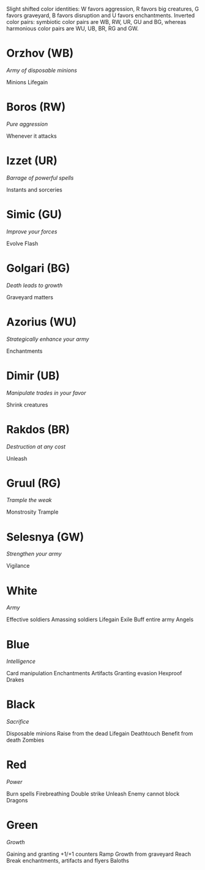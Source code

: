 Slight shifted color identities: W favors aggression, R favors big creatures, G favors graveyard, B favors disruption and U favors enchantments.
Inverted color pairs: symbiotic color pairs are WB, RW, UR, GU and BG, whereas harmonious color pairs are WU, UB, BR, RG and GW.


# Orzhov (WB)
*Army of disposable minions*

Minions
Lifegain

# Boros (RW)
*Pure aggression*

Whenever it attacks

# Izzet (UR)
*Barrage of powerful spells*

Instants and sorceries

# Simic (GU)
*Improve your forces*

Evolve
Flash

# Golgari (BG)
*Death leads to growth*

Graveyard matters

# Azorius (WU)
*Strategically enhance your army*

Enchantments

# Dimir (UB)
*Manipulate trades in your favor*

Shrink creatures

# Rakdos (BR)
*Destruction at any cost*

Unleash

# Gruul (RG)
*Trample the weak*

Monstrosity
Trample

# Selesnya (GW)
*Strengthen your army*

Vigilance


# White
*Army*

Effective soldiers
Amassing soldiers
Lifegain
Exile
Buff entire army
Angels

# Blue
*Intelligence*

Card manipulation
Enchantments
Artifacts
Granting evasion
Hexproof
Drakes

# Black
*Sacrifice*

Disposable minions
Raise from the dead
Lifegain
Deathtouch
Benefit from death
Zombies

# Red
*Power*

Burn spells
Firebreathing
Double strike
Unleash
Enemy cannot block
Dragons

# Green
*Growth*

Gaining and granting +1/+1 counters
Ramp
Growth from graveyard
Reach
Break enchantments, artifacts and flyers
Baloths
